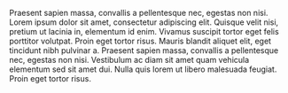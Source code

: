 Praesent sapien massa, convallis a pellentesque nec, egestas non nisi.
 Lorem ipsum dolor sit amet, consectetur adipiscing elit. Quisque velit nisi, pretium ut lacinia in, elementum id enim. Vivamus suscipit tortor eget felis porttitor volutpat. Proin eget tortor risus. Mauris blandit aliquet elit, eget tincidunt nibh pulvinar a. Praesent sapien massa, convallis a pellentesque nec, egestas non nisi. Vestibulum ac diam sit amet quam vehicula elementum sed sit amet dui. Nulla quis lorem ut libero malesuada feugiat. Proin eget tortor risus.
